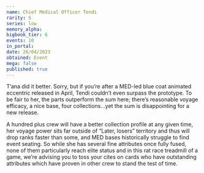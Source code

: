 ```yaml
---
name: Chief Medical Officer Tendi
rarity: 5
series: low
memory_alpha:
bigbook_tier: 6
events: 10
in_portal:
date: 26/04/2023
obtained: Event
mega: false
published: true
---
```


T’ana did it better. Sorry, but if you’re after a MED-led blue coat animated eccentric released in April, Tendi couldn’t even surpass the prototype. To be fair to her, the parts outperform the sum here; there’s reasonable voyage efficacy, a nice base, four collections…yet the sum is disappointing for a new release.

A hundred plus crew will have a better collection profile at any given time, her voyage power sits far outside of “Later, losers” territory and thus will drop ranks faster than some, and MED bases historically struggle to find event seating. So while she has several fine attributes once fully fused, none of them particularly reach elite status and in this rat race treadmill of a game, we’re advising you to toss your cites on cards who have outstanding attributes which have proven in other crew to stand the test of time.
